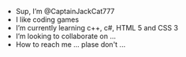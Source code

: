 - Sup, I’m @CaptainJackCat777
- I like coding games
- I’m currently learning c++, c#, HTML 5 and CSS 3
- I’m looking to collaborate on ...
- How to reach me ...  plase don't ...

<!---
CaptainJackCat777/CaptainJackCat777 is a ✨ special ✨ repository because its `README.md` (this file) appears on your GitHub profile.
You can click the Preview link to take a look at your changes.
--->
